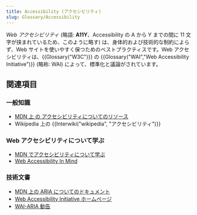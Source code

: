 ```yaml
---
title: Accessibility (アクセシビリティ)
slug: Glossary/Accessibility
---
```


_Web アクセシビリティ_ (略語: **A11Y**、Accessibility の A から Y までの間に 11 文字が挟まれているため、このように略す) は、身体的および技術的な制約によらず、Web サイトを使いやすく保つためのベストプラクティスです。Web アクセシビリティは、{{Glossary("W3C")}} の {{Glossary("WAI","Web Accessibility Initiative")}} (略称: WAI) によって、標準化と議論がされています。

## 関連項目

### 一般知識

- [MDN 上 の アクセシビリティについてのリソース](/ja/docs/Web/Accessibility)
- Wikipedia 上の {{Interwiki("wikipedia", "アクセシビリティ")}}

### Web アクセシビリティについて学ぶ

- [MDN でアクセシビリティについて学ぶ](/ja/docs/Learn/Accessibility)
- [Web Accessibility In Mind](http://webaim.org/)

### 技術文書

- [MDN 上の ARIA についてのドキュメント](/ja/docs/Web/Accessibility/ARIA)
- [Web Accessibility Initiative ホームページ](http://www.w3.org/WAI/)
- [WAI-ARIA 勧告](http://www.w3.org/TR/wai-aria/)

